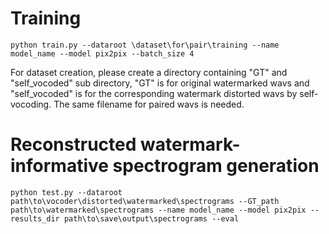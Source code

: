 # Training

```
python train.py --dataroot \dataset\for\pair\training --name model_name --model pix2pix --batch_size 4
```
For dataset creation, please create a directory containing "GT" and "self_vocoded" sub directory, "GT" is for original watermarked wavs and "self_vocoded" is for the corresponding watermark distorted wavs by self-vocoding. The same filename for paired wavs is needed.


# Reconstructed watermark-informative spectrogram generation

```
python test.py --dataroot path\to\vocoder\distorted\watermarked\spectrograms --GT_path path\to\watermarked\spectrograms --name model_name --model pix2pix --results_dir path\to\save\output\spectrograms --eval
```
